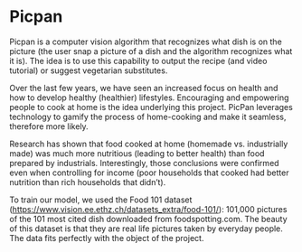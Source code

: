 # Picpan
Picpan is a computer vision algorithm that recognizes what dish is on the picture (the user snap a picture of a dish and the algorithm recognizes what it is). The idea is to use this capability to output the recipe (and video tutorial) or suggest vegetarian substitutes. 

Over the last few years, we have seen an increased focus on health and how to develop healthy (healthier) lifestyles. Encouraging and empowering people to cook at home is the idea underlying this project. PicPan leverages technology to gamify the process of home-cooking and make it seamless, therefore more likely.

Research has shown that food cooked at home (homemade vs. industrially made) was much more nutritious (leading to better health) than food prepared by industrials. Interestingly, those conclusions were confirmed even when controlling for income (poor households that cooked had better nutrition than rich households that didn’t).  

To train our model, we used the Food 101 dataset (https://www.vision.ee.ethz.ch/datasets_extra/food-101/): 101,000 pictures of the 101 most cited dish downloaded from foodspotting.com. The beauty of this dataset is that they are real life pictures taken by everyday people. The data fits perfectly with the object of the project.
